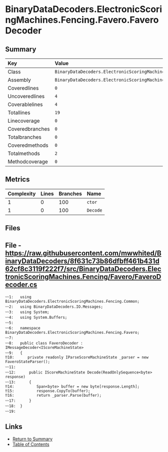 ﻿# BinaryDataDecoders.ElectronicScoringMachines.Fencing.Favero.FaveroDecoder

## Summary

| Key             | Value                                                                       |
| :-------------- | :-------------------------------------------------------------------------- |
| Class           | `BinaryDataDecoders.ElectronicScoringMachines.Fencing.Favero.FaveroDecoder` |
| Assembly        | `BinaryDataDecoders.ElectronicScoringMachines.Fencing`                      |
| Coveredlines    | `0`                                                                         |
| Uncoveredlines  | `4`                                                                         |
| Coverablelines  | `4`                                                                         |
| Totallines      | `19`                                                                        |
| Linecoverage    | `0`                                                                         |
| Coveredbranches | `0`                                                                         |
| Totalbranches   | `0`                                                                         |
| Coveredmethods  | `0`                                                                         |
| Totalmethods    | `2`                                                                         |
| Methodcoverage  | `0`                                                                         |

## Metrics

| Complexity | Lines | Branches | Name     |
| :--------- | :---- | :------- | :------- |
| 1          | 0     | 100      | `ctor`   |
| 1          | 0     | 100      | `Decode` |

## Files

## File - https://raw.githubusercontent.com/mwwhited/BinaryDataDecoders/8f631c73b86dfbff461b431d62cf8c3119f222f7/src/BinaryDataDecoders.ElectronicScoringMachines.Fencing/Favero/FaveroDecoder.cs

```CSharp
〰1:   using BinaryDataDecoders.ElectronicScoringMachines.Fencing.Common;
〰2:   using BinaryDataDecoders.IO.Messages;
〰3:   using System;
〰4:   using System.Buffers;
〰5:   
〰6:   namespace BinaryDataDecoders.ElectronicScoringMachines.Fencing.Favero;
〰7:   
〰8:   public class FaveroDecoder : IMessageDecoder<IScoreMachineState>
〰9:   {
‼10:      private readonly IParseScoreMachineState _parser = new FaveroStateParser();
〰11:  
〰12:      public IScoreMachineState Decode(ReadOnlySequence<byte> response)
〰13:      {
‼14:          Span<byte> buffer = new byte[response.Length];
‼15:          response.CopyTo(buffer);
‼16:          return _parser.Parse(buffer);
〰17:      }
〰18:  }
〰19:  
```

## Links

* [Return to Summary](Summary.md)
* [Table of Contents](../TOC.md)

